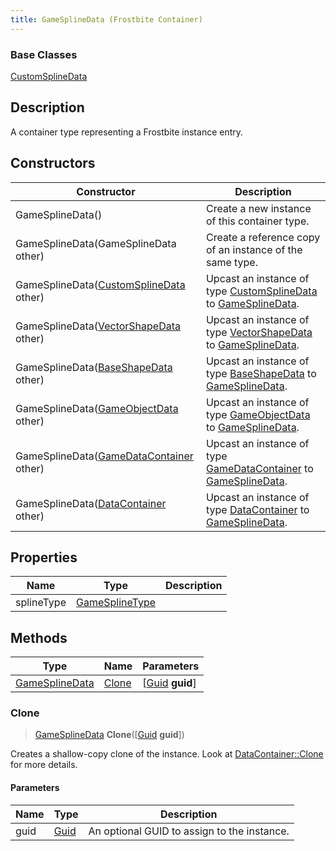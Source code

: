```yaml
---
title: GameSplineData (Frostbite Container)
---
```

### Base Classes

[CustomSplineData](CustomSplineData)

## Description

A container type representing a Frostbite instance entry.

## Constructors

| Constructor                                                               | Description                                                                                                         |
| ------------------------------------------------------------------------- | ------------------------------------------------------------------------------------------------------------------- |
| GameSplineData()                                                          | Create a new instance of this container type.                                                                       |
| GameSplineData(GameSplineData other)                                      | Create a reference copy of an instance of the same type.                                                            |
| GameSplineData([CustomSplineData](CustomSplineData) other)                | Upcast an instance of type [CustomSplineData](CustomSplineData) to [GameSplineData](GameSplineData).                |
| GameSplineData([VectorShapeData](VectorShapeData) other)                  | Upcast an instance of type [VectorShapeData](VectorShapeData) to [GameSplineData](GameSplineData).                  |
| GameSplineData([BaseShapeData](BaseShapeData) other)                      | Upcast an instance of type [BaseShapeData](BaseShapeData) to [GameSplineData](GameSplineData).                      |
| GameSplineData([GameObjectData](GameObjectData) other)                    | Upcast an instance of type [GameObjectData](GameObjectData) to [GameSplineData](GameSplineData).                    |
| GameSplineData([GameDataContainer](GameDataContainer) other)              | Upcast an instance of type [GameDataContainer](GameDataContainer) to [GameSplineData](GameSplineData).              |
| GameSplineData([DataContainer](/vext/ref/cls/shr/datacontainer) other) | Upcast an instance of type [DataContainer](/vext/ref/cls/shr/datacontainer) to [GameSplineData](GameSplineData). |

## Properties

| Name       | Type                             | Description |
| ---------- | -------------------------------- | ----------- |
| splineType | [GameSplineType](GameSplineType) |             |

## Methods

| Type                             | Name            | Parameters                                     |
| -------------------------------- | --------------- | ---------------------------------------------- |
| [GameSplineData](GameSplineData) | [Clone](#clone) | \[[Guid](/vext/ref/cls/shr/guid) **guid**\] |

### Clone

> [GameSplineData](GameSplineData) **Clone**(\[[Guid](/vext/ref/cls/shr/guid) **guid**\])

Creates a shallow-copy clone of the instance. Look at [DataContainer::Clone](/vext/ref/cls/shr/datacontainer#clone) for more details.

#### Parameters

| Name | Type         | Description                                 |
| ---- | ------------ | ------------------------------------------- |
| guid | [Guid](Guid) | An optional GUID to assign to the instance. |
